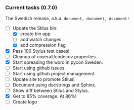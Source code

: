 ### Current tasks (0.7.0)

The Swedish release, a.k.a. `document, document, document!`

 - [ ] Update the Stilus bin:
   - [x] create bin app
   - [ ] add watch changes
   - [x] add compression flag
 - [x] Pass 100 Stylus test cases!
 - [ ] Cleanup of coverall/codecov properties.
 - [x] Start spreading the word in pycon Sweden.
 - [ ] Start using github issues.
 - [ ] Start using github project management.
 - [ ] Update site to promote Stilus!
 - [ ] Document using docstrings and Sphinx.
 - [ ] Show diff between Stilus and Stylus.
 - [x] Get to 85% coverage.  At 86%!
 - [ ] Create logo
